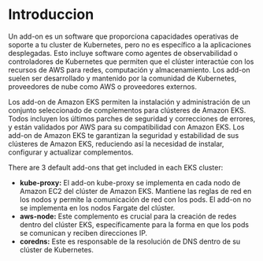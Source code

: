 # Introduccion

Un add-on es un software que proporciona capacidades operativas de soporte a tu cluster de Kubernetes, pero no es específico a la aplicaciones desplegadas. 
Esto incluye software como agentes de observabilidad o controladores de Kubernetes que permiten que el clúster interactúe con los recursos de AWS para redes, computación y almacenamiento.
Los add-on suelen ser desarrollado y mantenido por la comunidad de Kubernetes, proveedores de nube como AWS o proveedores externos.

Los add-on de Amazon EKS permiten la instalación y administración de un conjunto seleccionado de complementos para clústeres de Amazon EKS. Todos incluyen los últimos parches de seguridad y correcciones de errores, y están validados por AWS para su compatibilidad con Amazon EKS. 
Los add-on de Amazon EKS te garantizan la seguridad y estabilidad de sus clústeres de Amazon EKS, reduciendo así la necesidad de instalar, configurar y actualizar complementos.

There are 3 default add-ons that get included in each EKS cluster: 

- **kube-proxy:** El add-on kube-proxy se implementa en cada nodo de Amazon EC2 del clúster de Amazon EKS. Mantiene las reglas de red en los nodos y permite la comunicación de red con los pods. El add-on no se implementa en los nodos Fargate del clúster.
- **aws-node:** Este complemento es crucial para la creación de redes dentro del clúster EKS, específicamente para la forma en que los pods se comunican y reciben direcciones IP.
- **coredns:** Este es responsable de la resolución de DNS dentro de su clúster de Kubernetes. 
